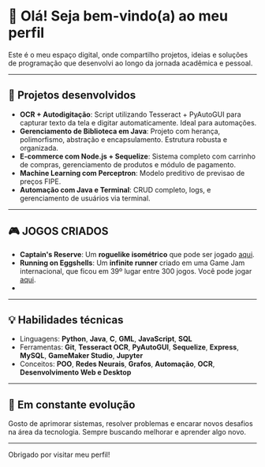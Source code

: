 # 👋 Olá! Seja bem-vindo(a) ao meu perfil

Este é o meu espaço digital, onde compartilho projetos, ideias e soluções de programação que desenvolvi ao longo da jornada acadêmica e pessoal.

---

## 🚀 Projetos desenvolvidos

- **OCR + Autodigitação**: Script utilizando Tesseract + PyAutoGUI para capturar texto da tela e digitar automaticamente. Ideal para automações.
- **Gerenciamento de Biblioteca em Java**: Projeto com herança, polimorfismo, abstração e encapsulamento. Estrutura robusta e organizada.
- **E-commerce com Node.js + Sequelize**: Sistema completo com carrinho de compras, gerenciamento de produtos e módulo de pagamento.
- **Machine Learning com Perceptron**: Modelo preditivo de previsao de preços FIPE.
- **Automação com Java e Terminal**: CRUD completo, logs, e gerenciamento de usuários via terminal.

---

## 🎮 JOGOS CRIADOS

- **Captain's Reserve**: Um **roguelike isométrico** que pode ser jogado [aqui](https://gx.games/pt-br/games/hud1g9/captain-s-reserve/).
- **Running on Eggshells**: Um **infinite runner** criado em uma Game Jam internacional, que ficou em 39º lugar entre 300 jogos. Você pode jogar [aqui](https://ziggerbr.itch.io/running-on-eggshells).
- 
---

## 💡 Habilidades técnicas

- Linguagens: **Python**, **Java**, **C**, **GML**, **JavaScript**, **SQL**
- Ferramentas: **Git**, **Tesseract OCR**, **PyAutoGUI**, **Sequelize**, **Express**, **MySQL**, **GameMaker Studio**, **Jupyter**
- Conceitos: **POO**, **Redes Neurais**, **Grafos**, **Automação**, **OCR**, **Desenvolvimento Web e Desktop**

---

## 🔧 Em constante evolução

Gosto de aprimorar sistemas, resolver problemas e encarar novos desafios na área da tecnologia. Sempre buscando melhorar e aprender algo novo.

---

Obrigado por visitar meu perfil!
